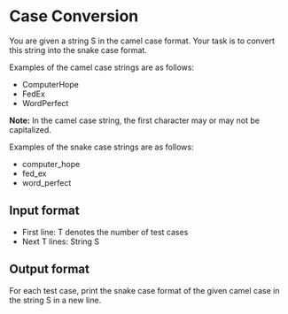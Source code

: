 # Case Conversion

You are given a string S in the camel case format. Your task is to convert this string into the snake case format.

Examples of the camel case strings are as follows:

- ComputerHope
- FedEx
- WordPerfect

**Note:** In the camel case string, the first character may or may not be capitalized.

Examples of the snake case strings are as follows:

- computer_hope
- fed_ex
- word_perfect

## Input format

- First line: T denotes the number of test cases
- Next T lines: String S

## Output format

For each test case, print the snake case format of the given camel case in the string S in a new line.
